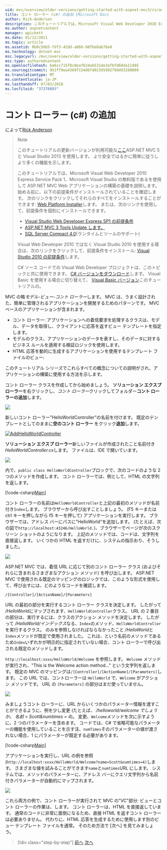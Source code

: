 ```yaml
---
uid: mvc/overview/older-versions/getting-started-with-aspnet-mvc3/cs/adding-a-controller
title: コント ローラー (c#) の追加 |Microsoft Docs
author: Rick-Anderson
description: このチュートリアルでは、Microsoft Visual Web Developer 2010 Express サービス パック 1、どの i を使用して ASP.NET MVC Web アプリケーションの構築の基礎を説明しています.
ms.author: aspnetcontent
manager: wpickett
ms.date: 01/12/2011
ms.topic: article
ms.assetid: 0b8c56b5-fdf3-42dd-a866-98fbe0ab78a0
ms.technology: dotnet-mvc
msc.legacyurl: /mvc/overview/older-versions/getting-started-with-aspnet-mvc3/cs/adding-a-controller
msc.type: authoredcontent
ms.openlocfilehash: ba6cc715f8c8eaf624ab5314e3afbfd68da11485
ms.sourcegitcommit: 953ff9ea4369f154d6fd0239599279ddd3280009
ms.translationtype: MT
ms.contentlocale: ja-JP
ms.lasthandoff: 07/03/2018
ms.locfileid: "37370893"
---
```

<a name="adding-a-controller-c"></a>コント ローラー (c#) の追加
====================
によって[Rick Anderson](https://github.com/Rick-Anderson)

> > [!NOTE]
> > このチュートリアルの更新バージョンが利用可能な[ここ](../../../getting-started/introduction/getting-started.md)ASP.NET MVC 5 と Visual Studio 2013 を使用します。 より安全ではるかに簡単に従うしより多くの機能を示します。
> 
> 
> このチュートリアルでは、Microsoft Visual Web Developer 2010 Express Service Pack 1、Microsoft Visual Studio の無料版であるを使用して ASP.NET MVC Web アプリケーションの構築の基礎を説明します。 始める前に、以下の前提条件がインストールされていることを確認します。 次のリンクをクリックしてそれらのすべてをインストールすることができます: [Web Platform Installer](https://www.microsoft.com/web/gallery/install.aspx?appid=VWD2010SP1Pack)します。 または、次のリンクを使用して、前提条件を個別にインストールできます。
> 
> - [Visual Studio Web Developer Express SP1 の前提条件](https://www.microsoft.com/web/gallery/install.aspx?appid=VWD2010SP1Pack)
> - [ASP.NET MVC 3 Tools Update します。](https://www.microsoft.com/web/gallery/install.aspx?appsxml=&amp;appid=MVC3)
> - [SQL Server Compact 4.0](https://www.microsoft.com/web/gallery/install.aspx?appid=SQLCE;SQLCEVSTools_4_0)(ランタイムとツールのサポート)
> 
> Visual Web Developer 2010 ではなく Visual Studio 2010 を使用する場合は、次のリンクをクリックして、前提条件をインストール: [Visual Studio 2010 の前提条件](https://www.microsoft.com/web/gallery/install.aspx?appsxml=&amp;appid=VS2010SP1Pack)します。
> 
> C# ソース コードでの Visual Web Developer プロジェクトは、このトピックと共に使用できます。 [C# バージョンをダウンロード](https://code.msdn.microsoft.com/Introduction-to-MVC-3-10d1b098)します。 Visual Basic を使用する場合に切り替えて、 [Visual Basic バージョン](../vb/intro-to-aspnet-mvc-3.md)このチュートリアルの。


MVC の略*モデル-ビュー-コント ローラー*します。 MVC は、うまく設計された、簡単に管理されるアプリケーションを開発するためのパターンです。 MVC ベースのアプリケーションが含まれます。

- コント ローラー: アプリケーションへの着信要求を処理するクラスは、モデル、データを取得し、クライアントに応答を返すビュー テンプレートを指定します。
- モデルのクラス、アプリケーションのデータを表すし、そのデータに対するビジネス ルールを適用する検証ロジックを使用します。
- HTML 応答を動的に生成するアプリケーションを使用するテンプレート ファイルのビュー:

このチュートリアル シリーズでこれらすべての概念についての説明がされ、アプリケーションの構築に使用する方法を示します。

コント ローラー クラスを作成してから始めましょう。 **ソリューション エクスプ ローラー**を右クリックし、*コント ローラー*クリックしてフォルダー**コント ローラーの追加**します。

[![](adding-a-controller/_static/image2.png)](adding-a-controller/_static/image1.png)

新しいコント ローラー"HelloWorldController"の名前を付けます。 既定のテンプレートとしてのままに**空のコント ローラー**  をクリック**追加**します。

[![AddHelloWorldController](adding-a-controller/_static/image4.png)](adding-a-controller/_static/image3.png)

**ソリューション エクスプ ローラー**新しいファイルが作成されたこと名前付き*HelloWorldController.cs*します。 ファイルは、IDE で開いています。

![](adding-a-controller/_static/image5.png)

内で、`public class HelloWorldController`ブロックで、次のコードのような 2 つのメソッドを作成します。 コント ローラーでは、例として、HTML の文字列を返します。

[!code-csharp[Main](adding-a-controller/samples/sample1.cs)]

コント ローラーの名前は`HelloWorldController`と上記の最初のメソッドが名前付き`Index`します。 ブラウザーから呼び出すことしましょう。 (F5 キーまたは ctrl キーを押しながら f5 キーを押して) アプリケーションを実行します。 ブラウザーでは、アドレス バーにパスに"HelloWorld"を追加します。 (たとえば、次の図で`http://localhost:43246/HelloWorld.`)、ブラウザーでページが次のスクリーン ショットのようになります。 上記のメソッドでは、コードは、文字列を直接返します。 いくつかの HTML を返すだけに、システムの指示おり、そうしました。

![](adding-a-controller/_static/image6.png)

ASP.NET MVC では、着信 URL に応じて別のコント ローラー クラス (およびそれらに含まれるさまざまなアクション メソッド) を呼び出します。 ASP.NET MVC で使用される既定のマッピングのロジックでは、このような形式を使用して、呼び出すには、どのようなコードを確認します。

`/[Controller]/[ActionName]/[Parameters]`

URL の最初の部分を実行するコント ローラー クラスを決定します。 したがって */HelloWorld*にマップされます、`HelloWorldController`クラス。 URL の 2 番目の部分は、実行するには、クラスのアクション メソッドを決定します。 したがって */HelloWorld/インデックス*なる、`Index`のメソッド、`HelloWorldController`を実行するクラス。 のみを参照しなければならなかったこと */HelloWorld*と`Index`メソッドが既定で使用されました。 これは、という名前のメソッドであるため`Index`いずれかが明示的に指定されていない場合、コント ローラーで呼び出される既定のメソッドします。

`http://localhost:xxxx/HelloWorld/Welcome` を参照します。 `Welcome` メソッドが実行され、"This is the Welcome action method..." という文字列を返します。 既定の MVC のマッピングは`/[Controller]/[ActionName]/[Parameters]`します。 この URL では、コントローラーは `HelloWorld` で、`Welcome` がアクション メソッドです。 URL の `[Parameters]` の部分はまだ使っていません。

![](adding-a-controller/_static/image7.png)

みましょうコント ローラーに、URL からいくつかのパラメーター情報を渡すことができるように、例を少し変更 (たとえば、 */helloworld/welcome でしょうか。 名前 = Scott&amp;numtimes = 4*)。 変更、`Welcome`メソッドを次に示すように、2 つのパラメーターを含めます。 コードでは、C# で省略可能なパラメーターの機能を使用していることを示す注、`numTimes`そのパラメーターの値が渡されない場合、1 にパラメーターが既定する必要があります。

[!code-csharp[Main](adding-a-controller/samples/sample2.cs)]

アプリケーションを実行し、URL の例を参照 (`http://localhost:xxxx/HelloWorld/Welcome?name=Scott&numtimes=4)`します。 さまざまな値を試みることができます`name`と`numtimes`URL にします。 システムでは、メソッドのパラメーターに、アドレス バーにクエリ文字列から名前付きパラメーターが自動的にマップされます。

![](adding-a-controller/_static/image8.png)

これら両方の例で、コント ローラーが実行されて MVC の"VC"部分: ビューとコント ローラーの作業は、します。 コント ローラーは、HTML を直接返しています。 通常のコードに非常に面倒になるため、直接 HTML を返すコント ローラーは必要ありません。 代わりに、HTML 応答を生成するために使用します別のビュー テンプレート ファイルを通常。 そのため方法で [次へ] を見てみましょう。

> [!div class="step-by-step"]
> [前へ](intro-to-aspnet-mvc-3.md)
> [次へ](adding-a-view.md)
